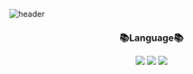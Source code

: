 ![header](http://capsule-render.vercel.app/api?type=slice&color=auto&height=300&section=header&text=Julia's_Github&fontSize=90)

<h3 align="center"> 📚Language📚</h3>

<p align="center">
<img src="https://img.shields.io/badge/Java-007396?style=flat-square&logo=Java&logoColor=white"/></a>
<img src="https://img.shields.io/badge/Swift-FA7343?style=flat-square&logo=Swift&logoColor=white"/></a>
<img src="https://img.shields.io/badge/Python-3776AB?style=flat-square&logo=Python&logoColor=white"/></a>
